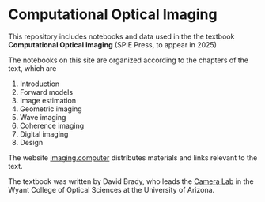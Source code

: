 # Computational Optical Imaging 

This repository includes notebooks and data used in the the textbook **Computational Optical Imaging** (SPIE Press, to appear in 2025)

The notebooks on this site are organized according to the chapters of the text, which are

1. Introduction
2. Forward models
3. Image estimation
4. Geometric imaging
5. Wave imaging
6. Coherence imaging
7. Digital imaging
8. Design

The website [imaging.computer](https://imaging.computer) distributes materials and links relevant to the text. 

The textbook was written by David Brady, who leads the [Camera Lab](https://arizonacameralab.github.io/) in the Wyant College of Optical Sciences at the University of Arizona. 







